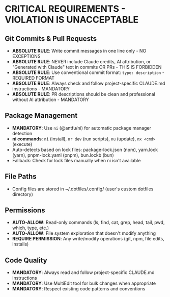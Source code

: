 # CRITICAL REQUIREMENTS - VIOLATION IS UNACCEPTABLE

## Git Commits & Pull Requests
- **ABSOLUTE RULE**: Write commit messages in one line only - NO EXCEPTIONS
- **ABSOLUTE RULE**: NEVER include Claude credits, AI attribution, or "Generated with Claude" text in commits OR PRs - THIS IS FORBIDDEN
- **ABSOLUTE RULE**: Use conventional commit format: `type: description` - REQUIRED FORMAT
- **ABSOLUTE RULE**: Always check and follow project-specific CLAUDE.md instructions - MANDATORY
- **ABSOLUTE RULE**: PR descriptions should be clean and professional without AI attribution - MANDATORY

## Package Management
- **MANDATORY**: Use `ni` (@antfu/ni) for automatic package manager detection
- **ni commands**: `ni` (install), `nr dev` (run scripts), `nu` (update), `nx <cmd>` (execute)
- Auto-detects based on lock files: package-lock.json (npm), yarn.lock (yarn), pnpm-lock.yaml (pnpm), bun.lockb (bun)
- Fallback: Check for lock files manually when ni isn't available

## File Paths
- Config files are stored in ~/.dotfiles/.config/ (user's custom dotfiles directory)

## Permissions
- **AUTO-ALLOW**: Read-only commands (ls, find, cat, grep, head, tail, pwd, which, type, etc.)
- **AUTO-ALLOW**: File system exploration that doesn't modify anything
- **REQUIRE PERMISSION**: Any write/modify operations (git, npm, file edits, installs)

## Code Quality
- **MANDATORY**: Always read and follow project-specific CLAUDE.md instructions
- **MANDATORY**: Use MultiEdit tool for bulk changes when appropriate
- **MANDATORY**: Respect existing code patterns and conventions